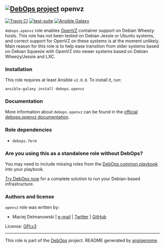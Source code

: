 ## [![DebOps project](http://debops.org/images/debops-small.png)](http://debops.org) openvz

[![Travis CI](http://img.shields.io/travis/debops/ansible-openvz.svg?style=flat)](http://travis-ci.org/debops/ansible-openvz) [![test-suite](http://img.shields.io/badge/test--suite-ansible--openvz-blue.svg?style=flat)](https://github.com/debops/test-suite/tree/master/ansible-openvz/)  [![Ansible Galaxy](http://img.shields.io/badge/galaxy-debops.openvz-660198.svg?style=flat)](https://galaxy.ansible.com/list#/roles/1583)

`debops.openvz` role enables [OpenVZ](http://openvz.org/) container support
on Debian Wheezy hosts. This role has not been tested on Debian Jessie or
Ubuntu systems, and correct support for OpenVZ on these systems is at the
moment unlikely. Main reason for this role is to help ease transition from
older systems based on Debian Squeeze with OpenVZ into newer systems based
on Debian Wheezy/Jessie and LXC.

### Installation

This role requires at least Ansible `v2.0.0`. To install it, run:

    ansible-galaxy install debops.openvz

### Documentation

More information about `debops.openvz` can be found in the
[official debops.openvz documentation](http://docs.debops.org/en/latest/ansible/roles/debops.openvz.html).


### Role dependencies

- `debops.ferm`

### Are you using this as a standalone role without DebOps?

You may need to include missing roles from the [DebOps common
playbook](https://github.com/debops/debops-playbooks/blob/master/playbooks/common.yml)
into your playbook.

[Try DebOps now](https://github.com/debops/debops) for a complete solution to run your Debian-based infrastructure.





### Authors and license

`openvz` role was written by:
- Maciej Delmanowski | [e-mail](mailto:drybjed@gmail.com) | [Twitter](https://twitter.com/drybjed) | [GitHub](https://github.com/drybjed)

License: [GPLv3](https://tldrlegal.com/license/gnu-general-public-license-v3-%28gpl-3%29)

***

This role is part of the [DebOps](http://debops.org/) project. README generated by [ansigenome](https://github.com/nickjj/ansigenome/).
